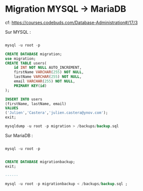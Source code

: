 # Migration MYSQL -> MariaDB

cf: https://courses.codebuds.com/Database-Administration#/17/3


Sur MYSQL : 

```sql

mysql -u root -p

CREATE DATABASE migration;
use migration;
CREATE TABLE users(
    id INT NOT NULL AUTO_INCREMENT,
    firstName VARCHAR(255) NOT NULL,
    lastName VARCHAR(255) NOT NULL,
    email VARCHAR(255) NOT NULL,
    PRIMARY KEY(id)
);

INSERT INTO users
(firstName, lastName, email)
VALUES
('Julien','Castera','julien.castera@ynov.com');
exit;

mysqldump -u root -p migration > /backups/backup.sql
```

Sur MariaDB :

```sql

mysql -u root -p


CREATE DATABASE migrationbackup;
exit;

------

mysql -u root -p migrationbackup < /backups/backup.sql ;

```
